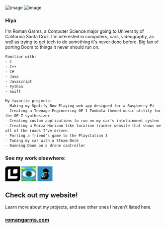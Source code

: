 ![image](Banner.png)
![image](Banner2.png)

### Hiya

I'm Roman Garms, a Computer Science major going to University of California Santa Cruz. I'm interested in computers, cars, videography, as well as trying to get tech to do something it's never done before. Big fan of porting Doom to things it never should run on.

```
Familiar with:
- C
- C++
- C#
- Java
- Javascript
- Python
- Swift
```

```
My favorite projects:
- Making my Spotify Now Playing web app designed for a Raspberry Pi
- Creating a Teenage Engineering OP-1 Tombola themed music utility for the OP-Z synthesizer
- Creating custom applications to run on my car's infotainment system
- Creating a Forza-Horizon-like location tracker website that shows me all of the roads I've driven
- Porting a friend's game to the Playstation 3
- Tuning my car with a Steam Deck
- Running Doom on a drone controller
```
### See my work elsewhere:
[<img src="Logic.png" width="48">](https://github.com/with-logic)
[<img src="VideolabCreators.png" width="48">](https://github.com/Videolab-Creators-Group)
[<img src="CodeNinjas.png" width="48">](https://github.com/CNSeattle)

## Check out my website!
Learn more about my projects, and see other ones I haven't listed here.

### [romangarms.com](https://romangarms.com)
